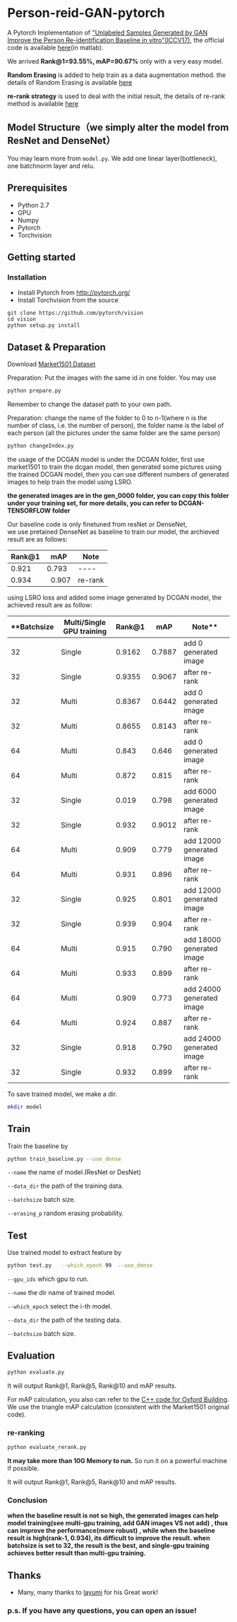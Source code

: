 # Person-reid-GAN-pytorch
A Pytorch Implementation of ["Unlabeled Samples Generated by GAN Improve the Person Re-identification Baseline in vitro"(ICCV17)](http://openaccess.thecvf.com/content_ICCV_2017/papers/Zheng_Unlabeled_Samples_Generated_ICCV_2017_paper.pdf), the official code is available [here](https://github.com/layumi/Person-reID_GAN)(in matlab).


We arrived **Rank@1=93.55%, mAP=90.67%** only with a very easy model.


**Random Erasing** is added to help train as a data augmentation method. the details of Random Erasing is available [here](https://github.com/zhunzhong07/Random-Erasing)

**re-rank strategy** is used to deal with the initial result, the details of re-rank method is available [here](https://github.com/zhunzhong07/person-re-ranking)


## Model Structure（we simply alter the model from ResNet and DenseNet）
You may learn more from `model.py`. 
We add one linear layer(bottleneck), one batchnorm layer and relu.

## Prerequisites

- Python 2.7
- GPU 
- Numpy
- Pytorch
- Torchvision

## Getting started
### Installation
- Install Pytorch from http://pytorch.org/
- Install Torchvision from the source
```
git clone https://github.com/pytorch/vision
cd vision
python setup.py install
```
## Dataset & Preparation
Download [Market1501 Dataset](http://www.liangzheng.org/Project/project_reid.html)

Preparation: Put the images with the same id in one folder. You may use 
```bash
python prepare.py
```
Remember to change the dataset path to your own path.

Preparation: change the name of the folder to 0 to n-1(where n is the number of class, i.e. the number of person),  the folder name is the label of each person (all the pictures under the same folder are the same person) 
```bash
python changeIndex.py
```
the usage of the DCGAN model is under the DCGAN folder,  first use market1501 to train the dcgan model,  then generated some pictures using the trained DCGAN model,  then you can use different numbers of generated images to help train the model using LSRO. 

**the generated images are in the gen_0000 folder, you can copy this folder under your training set, for more details, you can refer to DCGAN-TENSORFLOW folder**

Our baseline code is only finetuned from resNet or DenseNet,  
we use pretained DenseNet as baseline to train our model, the archieved result are as follows:

|Rank@1 | mAP | Note|
| ----- | ---- | ---- |
|0.921  |   0.793| ----|
|0.934   |  0.907|re-rank|

using LSRO loss and added some image generated by DCGAN model, the achieved result are as follow:

 |**Batchsize|Multi/Single GPU training |Rank@1 | mAP | Note**|
 | ----- | ---- | ----- | ---- | ---- |
 | 32 | Single | 0.9162 | 0.7887 | add 0 generated image|
 | 32 | Single | 0.9355 | 0.9067 | after re-rank|
 | 32 | Multi | 0.8367 | 0.6442 | add 0 generated image|
 | 32 | Multi | 0.8655 | 0.8143 | after re-rank|
 | 64 | Multi | 0.843 | 0.646 | add 0 generated image|
 | 64 | Multi | 0.872 | 0.815 | after re-rank|
 | 32 | Single | 0.019 | 0.798 | add 6000 generated image|
 | 32 | Single | 0.932 | 0.9012 | after re-rank|
 | 64 | Multi | 0.909 | 0.779 | add 12000 generated image|
 | 64 | Multi | 0.931 | 0.896 | after re-rank|
 | 32 | Single | 0.925 | 0.801 | add 12000 generated image|
 | 32 | Single | 0.939 | 0.904 | after re-rank|
 | 64 | Multi | 0.915 | 0.790 | add 18000 generated image|
 | 64 | Multi | 0.933 | 0.899 | after re-rank|
 | 64 | Multi | 0.909 | 0.773 | add 24000 generated image|
 | 64 | Multi | 0.924 | 0.887 | after re-rank|
 | 32 | Single | 0.918 | 0.790 | add 24000 generated image|
 | 32 | Single | 0.932 | 0.899 | after re-rank|

To save trained model, we make a dir.
```bash
mkdir model 
```


## Train
Train the baseline by
```bash
python train_baseline.py --use_dense
```

`--name` the name of model.(ResNet or DesNet)

`--data_dir` the path of the training data.

`--batchsize` batch size.

`--erasing_p` random erasing probability.


## Test
Use trained model to extract feature by
```bash
python test.py   --which_epoch 99  --use_dense
```
`--gpu_ids` which gpu to run.

`--name` the dir name of trained model.

`--which_epoch` select the i-th model.

`--data_dir` the path of the testing data.

`--batchsize` batch size.


## Evaluation
```bash
python evaluate.py
```
It will output Rank@1, Rank@5, Rank@10 and mAP results.

For mAP calculation, you also can refer to the [C++ code for Oxford Building](http://www.robots.ox.ac.uk/~vgg/data/oxbuildings/compute_ap.cpp). We use the triangle mAP calculation (consistent with the Market1501 original code).

### re-ranking
```bash
python evaluate_rerank.py
```
**It may take more than 10G Memory to run.** So run it on a powerful machine if possible. 

It will output Rank@1, Rank@5, Rank@10 and mAP results.

### Conclusion

**when the baseline result is not so high,  the generated images can help model training(see multi-gpu training, add GAN images VS not add) , thus can improve the performance(more robust) ,  while when the baseline result is high(rank-1, 0.934), its difficult to improve the result.  when batchsize is set to 32, the result is the best,  and single-gpu training achieves better result than multi-gpu training.**

## Thanks

* Many, many thanks to [layumi](https://github.com/layumi/Person-reID_GAN) for his Great work!
  
### p.s. If you have any questions, you can open an issue!
